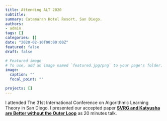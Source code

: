 ```yaml
---
title: Attending ALT 2020
subtitle:
summary: Catamaran Hotel Resort, San Diego.
authors:
- admin
tags: []
categories: []
date: "2020-02-10T00:00:00Z"
featured: false
draft: false

# Featured image
# To use, add an image named `featured.jpg/png` to your page's folder.
image:
  caption: ""
  focal_point: ""

projects: []
---
```


I attended The 31st International Conference on Algorithmic Learning Theory in San Diego. I presented our accepted paper [**SVRG and Katyusha are Better without the Outer Loop**](http://alt2020.algorithmiclearningtheory.org/accepted-papers/) as 20 minutes talk. 
